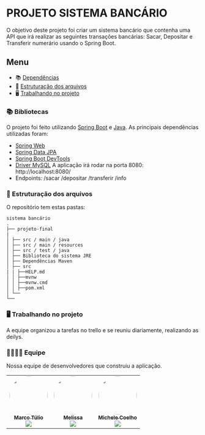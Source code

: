 # PROJETO SISTEMA BANCÁRIO


O objetivo deste projeto foi criar um sistema bancário que contenha uma API que irá  realizar as seguintes transações bancárias: Sacar, Depositar e Transferir numerário usando o Spring Boot.




## Menu


* 📚 [Dependências](#-dependências)
* 📂 [Estruturação dos arquivos](#-estruturação-dos-arquivos)
* 🖥️ [Trabalhando no projeto](#%EF%B8%8F-trabalhando-no-projeto)

### 📚 Bibliotecas

O projeto foi feito utilizando [Spring Boot](https://) e [Java](https://www.java.org/). As principais dependências utilizadas foram:

- [Spring Web ]()
- [Spring Data JPA]()
- [Spring Boot DevTools]()
- [Driver MySQL]()
 A aplicação irá rodar na porta 8080: http://localhost:8080/
- Endpoints:
 /sacar
 /depositar
 /transferir
 /info



  
### 📂 Estruturação dos arquivos
O repositório tem estas pastas:
```
sistema bancário
.
├── projeto-final
|
│ ├── src / main / java
│ ├── src / main / resources
│ ├── src / test / java  
│ ├── Biblioteca do sistema JRE
│ ├── Dependências Maven    
│ ├── src
| | ├──HELP.md
│ │ ├──mvnw
│ │ ├──mvnw.cmd
│ │ ├──pom.xml
│ └──     
└── 

```
### 🖥️ Trabalhando no projeto

A equipe organizou a tarefas no trello e se reuniu diariamente, realizando as deilys.


### 👩‍💻👨‍💻 Equipe

Nossa equipe de desenvolvedores que construiu a aplicação.

<table>
  <tr>
    <td align="center"><a href="https://github.com/MarkVeinS"><img style="border-radius: 50%;" src="https://avatars.githubusercontent.com/u/87442462?v=4" width="100px;" alt=""/><br /><sub><b>Marco Túlio</b></sub></a><br/>
     <img src="https://img.shields.io/badge/-Marcos-blue?style=flat-square&logo=Linkedin&logoColor=white"
    </td>
    <td align="center"><a href="https://github.com/melissapsilva"><img style="border-radius: 50%;" src="https://avatars.githubusercontent.com/u/87448254?v=4" width="100px;" alt=""/><br /><sub><b>Melissa</b></sub></a><br/>
     <img src="https://img.shields.io/badge/-Melissa-blue?style=flat-square&logo=Linkedin&logoColor=white"
    </td>
    <td align="center"><a href="https://github.com/micheleset7"><img style="border-radius: 50%;" src="https://avatars.githubusercontent.com/u/60739164?v=4" width="100px;" alt=""/><br /><sub><b>Michele Coelho</b></sub></a><br/>
    <a href="https://www.linkedin.com/in/michele-coelho-5017aa79/"><img src="https://img.shields.io/badge/-Michele-blue?style=flat-square&logo=Linkedin&logoColor=white"></a></td>
    </tr>
 </table>


